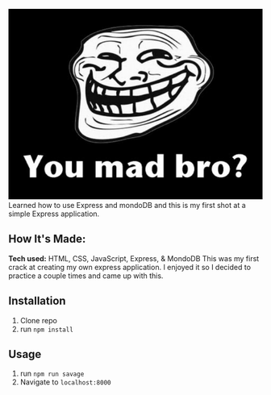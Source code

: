 ![Practice my Express](public/trollface.jpg)
Learned how to use Express and mondoDB and this is my first shot at a simple Express application.



## How It's Made:

**Tech used:** HTML, CSS, JavaScript, Express, & MondoDB
  This was my first crack at creating my own express application. I enjoyed it so I decided to practice a couple times and came up with this.

## Installation

1. Clone repo
2. run `npm install`

## Usage

1. run `npm run savage`
2. Navigate to `localhost:8000`
